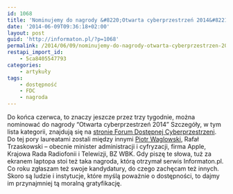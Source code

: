```yaml
---
id: 1068
title: 'Nominujemy do nagrody &#8220;Otwarta cyberprzestrzeń 2014&#8221;'
date: '2014-06-09T09:36:18+02:00'
layout: post
guid: 'http://informaton.pl/?p=1068'
permalink: /2014/06/09/nominujemy-do-nagrody-otwarta-cyberprzestrzen-2014/
restapi_import_id:
    - 5ca8405547793
categories:
    - artykuły
tags:
    - dostępność
    - FDC
    - nagroda
---
```


Do końca czerwca, to znaczy jeszcze przez trzy tygodnie, można nominować do nagrody “Otwarta cyberprzestrzeń 2014” Szczegóły, w tym lista kategorii, znajdują się na [stronie Forum Dostępnej Cyberprzestrzeni](http://www.fdc.org.pl/konkurs-otwarta-cyberprzestrzen-2014/). Do tej pory laureatami zostali między innymi [Piotr Waglowski](http://prawo.vagla.pl), Rafał Trzaskowski – obecnie minister administracji i cyfryzacji, firma Apple, Krajowa Rada Radiofonii i Telewizji, BZ WBK. Gdy piszę te słowa, tuż za ekranem laptopa stoi też taka nagroda, którą otrzymał serwis Informaton.pl. Co roku zgłaszam też swoje kandydatury, do czego zachęcam też innych. Skoro są ludzie i instytucje, które myślą poważnie o dostępności, to dajmy im przynajmniej tą moralną gratyfikację.